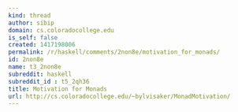 ```yaml
---
kind: thread
author: sibip
domain: cs.coloradocollege.edu
is_self: false
created: 1417198006
permalink: /r/haskell/comments/2non8e/motivation_for_monads/
id: 2non8e
name: t3_2non8e
subreddit: haskell
subreddit_id : t5_2qh36
title: Motivation for Monads
url: http://cs.coloradocollege.edu/~bylvisaker/MonadMotivation/
---
```




